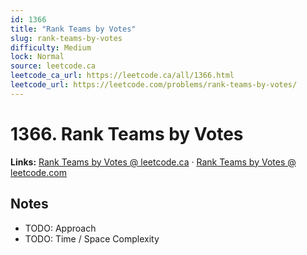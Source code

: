 ```yaml
--- 
id: 1366
title: "Rank Teams by Votes"
slug: rank-teams-by-votes
difficulty: Medium
lock: Normal
source: leetcode.ca
leetcode_ca_url: https://leetcode.ca/all/1366.html
leetcode_url: https://leetcode.com/problems/rank-teams-by-votes/
---
```


# 1366. Rank Teams by Votes

**Links:** [Rank Teams by Votes @ leetcode.ca](https://leetcode.ca/all/1366.html) · [Rank Teams by Votes @ leetcode.com](https://leetcode.com/problems/rank-teams-by-votes/)

## Notes
- TODO: Approach
- TODO: Time / Space Complexity
